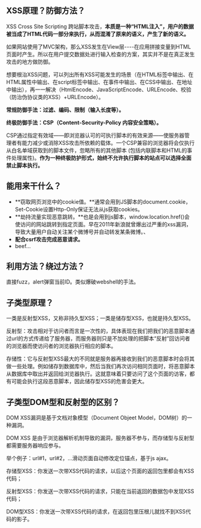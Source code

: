## XSS原理？防御方法？

XSS Cross Site Scripting 跨站脚本攻击，**本质是一种“HTML注入”，用户的数据被当成了HTML代码一部分来执行，从而混淆了原来的语义，产生了新的语义。**

如果网站使用了MVC架构，那么XSS发生在View层----在应用拼接变量到HTML页面时产生。所以在用户提交数据处进行输入检查的方案，其实并不是在真正发生攻击的地方做防御。

想要根治XSS问题，可以列出所有XSS可能发生的场景（在HTML标签中输出、在HTML属性中输出、在script标签中输出、在事件中输出、在CSS中输出、在地址中输出），再一一解决（HtmlEncode、JavaScriptEncode、URLEncode、校验（防治伪协议类的XSS）+URLEncode）。

**常规防御手法：过滤、编码、限制（输入长度等）。**

**终极防御手法：CSP（Content-Security-Policy 内容安全策略）。**

CSP通过指定有效域——即浏览器认可的可执行脚本的有效来源——使服务器管理者有能力减少或消除XSS攻击所依赖的载体。一个CSP兼容的浏览器将会仅执行从白名单域获取到的脚本文件，忽略所有的其他脚本 (包括内联脚本和HTML的事件处理属性)。**作为一种终极防护形式，始终不允许执行脚本的站点可以选择全面禁止脚本执行。**

## 能用来干什么？

- **窃取网页浏览中的cookie值。**通常会用到JS脚本的document.cookie，Set-Cookie设置Http-Only保证无法从js获取cookies。
- **劫持流量实现恶意跳转。**也是会用到js脚本，window.location.href()会使访问的网站跳转到指定页面。早在2011年新浪就曾爆出过严重的xss漏洞，导致大量用户自动关注某个微博号并自动转发某条微博。、
- **配合csrf攻击完成恶意请求。**
- beef...

## 利用方法？绕过方法？

直接fuzz，alert弹窗当前ID。类似爆破webshell的手法。

## 子类型原理？

一类是反射型XSS，又称非持久型XSS；一类是储存型XSS，也就是持久型XSS。

反射型：攻击相对于访问者而言是一次性的，具体表现在我们把我们的恶意脚本通过url的方式传递给了服务器，而服务器则只是不加处理的把脚本“反射”回访问者的浏览器而使访问者的浏览器执行相应的脚本。

存储性：它与反射型XSS最大的不同就是服务器再接收到我们的恶意脚本时会将其做一些处理。例如储存到数据库中，然后当我们再次访问相同页面时，将恶意脚本从数据库中取出并返回给浏览器执行。这就意味着只要访问了这个页面的访客，都有可能会执行这段恶意脚本，因此储存型XSS的危害会更大。

## 子类型DOM型和反射型的区别？

DOM XSS漏洞是基于文档对象模型（Document Objeet Model，DOM树）的一种漏洞。

DOM XSS 是由于浏览器解析机制导致的漏洞，服务器不参与，而存储型与反射型都需要服务器响应参与。

举个例子：url#1，url#2，...滑动页面自动修改定位锚点，基于js ajax。

存储型XSS：你发送一次带XSS代码的请求，以后这个页面的返回包里都会有XSS代码；

反射型XSS：你发送一次带XSS代码的请求，只能在当前返回的数据包中发现XSS代码；

DOM型XSS：你发送一次带XSS代码的请求，在返回包里压根儿就找不到XSS代码的影子。